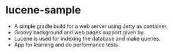 # lucene-sample

- A simple gradle build for a web server using Jetty as container.
- Groovy background and web pages support given by.
- Lucene is used for indexing the database and make queries.
- App for learning and do performance tests.
